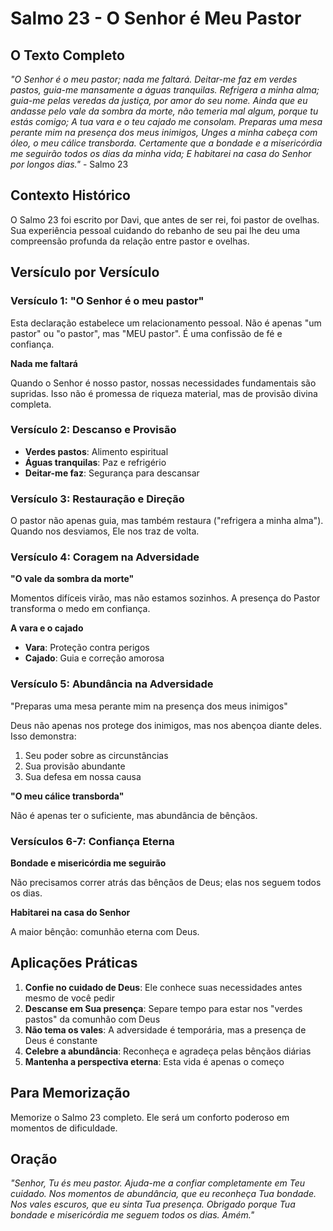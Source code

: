# Salmo 23 - O Senhor é Meu Pastor

## O Texto Completo

*"O Senhor é o meu pastor; nada me faltará.
Deitar-me faz em verdes pastos, guia-me mansamente a águas tranquilas.
Refrigera a minha alma; guia-me pelas veredas da justiça, por amor do seu nome.
Ainda que eu andasse pelo vale da sombra da morte, não temeria mal algum, porque tu estás comigo;
A tua vara e o teu cajado me consolam.
Preparas uma mesa perante mim na presença dos meus inimigos,
Unges a minha cabeça com óleo, o meu cálice transborda.
Certamente que a bondade e a misericórdia me seguirão todos os dias da minha vida;
E habitarei na casa do Senhor por longos dias."* - Salmo 23

## Contexto Histórico

O Salmo 23 foi escrito por Davi, que antes de ser rei, foi pastor de ovelhas. Sua experiência pessoal cuidando do rebanho de seu pai lhe deu uma compreensão profunda da relação entre pastor e ovelhas.

## Versículo por Versículo

### Versículo 1: "O Senhor é o meu pastor"

Esta declaração estabelece um relacionamento pessoal. Não é apenas "um pastor" ou "o pastor", mas "MEU pastor". É uma confissão de fé e confiança.

**Nada me faltará**

Quando o Senhor é nosso pastor, nossas necessidades fundamentais são supridas. Isso não é promessa de riqueza material, mas de provisão divina completa.

### Versículo 2: Descanso e Provisão

- **Verdes pastos**: Alimento espiritual
- **Águas tranquilas**: Paz e refrigério
- **Deitar-me faz**: Segurança para descansar

### Versículo 3: Restauração e Direção

O pastor não apenas guia, mas também restaura ("refrigera a minha alma"). Quando nos desviamos, Ele nos traz de volta.

### Versículo 4: Coragem na Adversidade

**"O vale da sombra da morte"**

Momentos difíceis virão, mas não estamos sozinhos. A presença do Pastor transforma o medo em confiança.

**A vara e o cajado**

- **Vara**: Proteção contra perigos
- **Cajado**: Guia e correção amorosa

### Versículo 5: Abundância na Adversidade

"Preparas uma mesa perante mim na presença dos meus inimigos"

Deus não apenas nos protege dos inimigos, mas nos abençoa diante deles. Isso demonstra:
1. Seu poder sobre as circunstâncias
2. Sua provisão abundante
3. Sua defesa em nossa causa

**"O meu cálice transborda"**

Não é apenas ter o suficiente, mas abundância de bênçãos.

### Versículos 6-7: Confiança Eterna

**Bondade e misericórdia me seguirão**

Não precisamos correr atrás das bênçãos de Deus; elas nos seguem todos os dias.

**Habitarei na casa do Senhor**

A maior bênção: comunhão eterna com Deus.

## Aplicações Práticas

1. **Confie no cuidado de Deus**: Ele conhece suas necessidades antes mesmo de você pedir
2. **Descanse em Sua presença**: Separe tempo para estar nos "verdes pastos" da comunhão com Deus
3. **Não tema os vales**: A adversidade é temporária, mas a presença de Deus é constante
4. **Celebre a abundância**: Reconheça e agradeça pelas bênçãos diárias
5. **Mantenha a perspectiva eterna**: Esta vida é apenas o começo

## Para Memorização

Memorize o Salmo 23 completo. Ele será um conforto poderoso em momentos de dificuldade.

## Oração

*"Senhor, Tu és meu pastor. Ajuda-me a confiar completamente em Teu cuidado. Nos momentos de abundância, que eu reconheça Tua bondade. Nos vales escuros, que eu sinta Tua presença. Obrigado porque Tua bondade e misericórdia me seguem todos os dias. Amém."*
